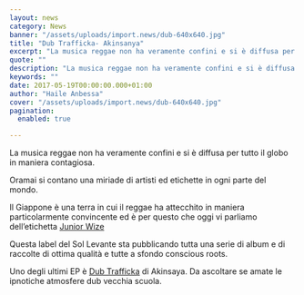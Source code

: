 ```yaml
---
layout: news
category: News
banner: "/assets/uploads/import.news/dub-640x640.jpg"
title: "Dub Trafficka- Akinsanya"
excerpt: "La musica reggae non ha veramente confini e si è diffusa per tutto il globo in maniera contagiosa. Oramai si contano una miriade di artisti ed etichette in ogni parte del mondo. Il Giappone è una terra in cui il reggae ha attecchito in maniera particolarmente convincente ed è per questo che oggi vi parliamo [&hellip"
quote: ""
description: "La musica reggae non ha veramente confini e si è diffusa per tutto il globo in maniera contagiosa. Oramai si contano una miriade di artisti ed etichette in ogni parte del mondo. Il Giappone è una terra in cui il reggae ha attecchito in maniera particolarmente convincente ed è per questo che oggi vi parliamo [&hellip"
keywords: ""
date: 2017-05-19T00:00:00.000+01:00
author: "Haile Anbessa"
cover: "/assets/uploads/import.news/dub-640x640.jpg"
pagination:
  enabled: true

---
```


La musica reggae non ha veramente confini e si è diffusa per tutto il globo in maniera contagiosa.

Oramai si contano una miriade di artisti ed etichette in ogni parte del mondo.

Il Giappone è una terra in cui il reggae ha attecchito in maniera particolarmente convincente ed è per questo che oggi vi parliamo dell’etichetta [Junior Wize](https://juniorwize.bandcamp.com/)

Questa label del Sol Levante sta pubblicando tutta una serie di album e di raccolte di ottima qualità e tutte a sfondo conscious roots.

Uno degli ultimi EP è [Dub Trafficka](https://juniorwize.bandcamp.com/album/dub-trafficka-ep) di Akinsaya. Da ascoltare se amate le ipnotiche atmosfere dub vecchia scuola.